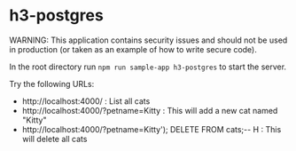 # h3-postgres

WARNING: This application contains security issues and should not be used in production (or taken as an example of how to write secure code).

In the root directory run `npm run sample-app h3-postgres` to start the server.

Try the following URLs:

- http://localhost:4000/ : List all cats
- http://localhost:4000/?petname=Kitty : This will add a new cat named "Kitty"
- http://localhost:4000/?petname=Kitty'); DELETE FROM cats;-- H : This will delete all cats
